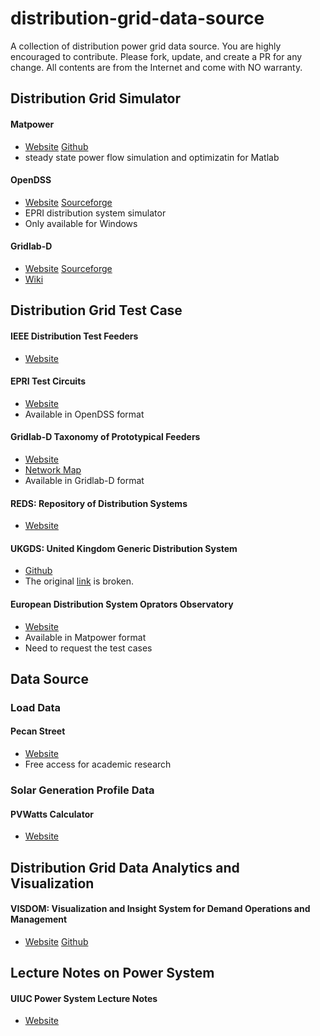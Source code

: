 # distribution-grid-data-source
A collection of distribution power grid data source. You are highly encouraged to contribute. Please fork, update, and create a PR for any change. All contents are from the Internet and come with NO warranty.



## Distribution Grid Simulator

#### Matpower

-   [Website](http://www.pserc.cornell.edu/matpower/) [Github](https://github.com/MATPOWER/matpower)
-   steady state power flow simulation and optimizatin for Matlab

#### OpenDSS

-   [Website](http://smartgrid.epri.com/SimulationTool.aspx) [Sourceforge](https://sourceforge.net/projects/electricdss/)
-   EPRI distribution system simulator
-   Only available for Windows

#### Gridlab-D

-   [Website](http://www.gridlabd.org/) [Sourceforge](https://sourceforge.net/projects/gridlab-d/)
-   [Wiki](http://gridlab-d.sourceforge.net/wiki/index.php?title=Main_Page)

## Distribution Grid Test Case

#### IEEE Distribution Test Feeders

-   [Website](https://ewh.ieee.org/soc/pes/dsacom/testfeeders/)

#### EPRI Test Circuits

-   [Website](https://sourceforge.net/p/electricdss/code/HEAD/tree/trunk/Distrib/EPRITestCircuits/)
-   Available in OpenDSS format

#### Gridlab-D Taxonomy of Prototypical Feeders

-   [Website](https://sourceforge.net/p/gridlab-d/code/HEAD/tree/Taxonomy_Feeders/)
-   [Network Map](http://emac.berkeley.edu/gridlabd/taxonomy_graphs/)
-   Available in Gridlab-D format

#### REDS: Repository of Distribution Systems

-   [Website](http://www.dejazzer.com/reds.html)

#### UKGDS: United Kingdom Generic Distribution System

-   [Github](https://github.com/sedg/ukgds)
-   The original [link]([http://www.sedg.ac.uk/](http://www.sedg.ac.uk/)) is broken.

#### European Distribution System Oprators Observatory

-   [Website](https://ec.europa.eu/jrc/en/publication/distribution-system-operators-observatory-european-electricity-distribution-systems-representative)
-   Available in Matpower format
-   Need to request the test cases

## Data Source

### Load Data

#### Pecan Street

-   [Website](http://www.pecanstreet.org/)
-   Free access for academic research



### Solar Generation Profile Data

#### PVWatts Calculator

-   [Website](http://pvwatts.nrel.gov/)



## Distribution Grid Data Analytics and Visualization

#### VISDOM: Visualization and Insight System for Demand Operations and Management

-   [Website](https://web.stanford.edu/~ramr/visdom.htm) [Github](https://github.com/ConvergenceDA/visdom)



## Lecture Notes on Power System

#### UIUC Power System Lecture Notes

-   [Website](https://courses.engr.illinois.edu/ece476/fa2015/Lecture%20Notes/)